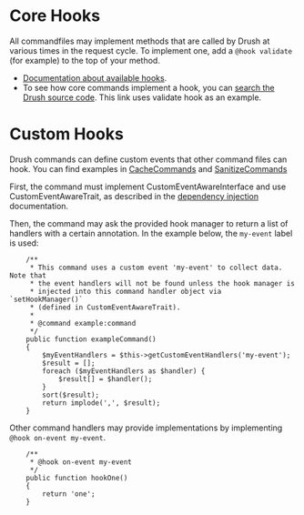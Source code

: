 Core Hooks
============
All commandfiles may implement methods that are called by Drush at various times in the request cycle. To implement one, add a `@hook validate` (for example) to the top of your method.

- [Documentation about available hooks](https://github.com/consolidation/annotated-command#hooks).
- To see how core commands implement a hook, you can [search the Drush source code](https://github.com/drush-ops/drush/search?q=%40hook+validate&type=Code&utf8=%E2%9C%93). This link uses validate hook as an example.

Custom Hooks
============

Drush commands can define custom events that other command files can hook. You can find examples in [CacheCommands](https://github.com/drush-ops/drush/blob/master/src/Commands/core/CacheCommands.php) and [SanitizeCommands](https://github.com/drush-ops/drush/blob/master/src/Drupal/Commands/sql/SanitizeCommands.php)

First, the command must implement CustomEventAwareInterface and use CustomEventAwareTrait, as described in the [dependency injection](dependency-injection.md) documentation.

Then, the command may ask the provided hook manager to return a list of handlers with a certain annotation. In the example below, the `my-event` label is used:
```
    /**
     * This command uses a custom event 'my-event' to collect data.  Note that
     * the event handlers will not be found unless the hook manager is
     * injected into this command handler object via `setHookManager()`
     * (defined in CustomEventAwareTrait).
     *
     * @command example:command
     */
    public function exampleCommand()
    {
        $myEventHandlers = $this->getCustomEventHandlers('my-event');
        $result = [];
        foreach ($myEventHandlers as $handler) {
            $result[] = $handler();
        }
        sort($result);
        return implode(',', $result);
    }
```

Other command handlers may provide implementations by implementing `@hook on-event my-event`.

```
    /**
     * @hook on-event my-event
     */
    public function hookOne()
    {
        return 'one';
    }
```
